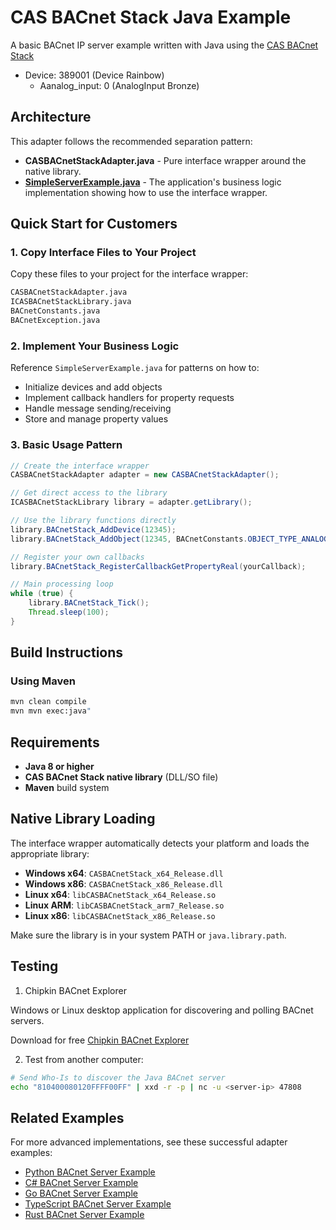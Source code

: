 # CAS BACnet Stack Java Example

A basic BACnet IP server example written with Java using the [CAS BACnet Stack](https://store.chipkin.com/services/stacks/bacnet-stack)

- Device: 389001 (Device Rainbow)
  - Aanalog_input: 0 (AnalogInput Bronze)

## Architecture

This adapter follows the recommended separation pattern:

- **CASBACnetStackAdapter.java** - Pure interface wrapper around the native library.
- **[SimpleServerExample.java](/src/main/java/com/chipkin/bacnet/SimpleServerExample.java)** - The application's business logic implementation showing how to use the interface wrapper.

## Quick Start for Customers

### 1. Copy Interface Files to Your Project

Copy these files to your project for the interface wrapper:

```txt
CASBACnetStackAdapter.java
ICASBACnetStackLibrary.java
BACnetConstants.java  
BACnetException.java
```

### 2. Implement Your Business Logic

Reference `SimpleServerExample.java` for patterns on how to:

- Initialize devices and add objects
- Implement callback handlers for property requests
- Handle message sending/receiving
- Store and manage property values

### 3. Basic Usage Pattern

```java
// Create the interface wrapper
CASBACnetStackAdapter adapter = new CASBACnetStackAdapter();

// Get direct access to the library
ICASBACnetStackLibrary library = adapter.getLibrary();

// Use the library functions directly
library.BACnetStack_AddDevice(12345);
library.BACnetStack_AddObject(12345, BACnetConstants.OBJECT_TYPE_ANALOG_INPUT, 1);

// Register your own callbacks
library.BACnetStack_RegisterCallbackGetPropertyReal(yourCallback);

// Main processing loop
while (true) {
    library.BACnetStack_Tick();
    Thread.sleep(100);
}
```

## Build Instructions

### Using Maven

```bash
mvn clean compile
mvn mvn exec:java"
```

## Requirements

- **Java 8 or higher**
- **CAS BACnet Stack native library** (DLL/SO file)
- **Maven** build system

## Native Library Loading

The interface wrapper automatically detects your platform and loads the appropriate library:

- **Windows x64**: `CASBACnetStack_x64_Release.dll`
- **Windows x86**: `CASBACnetStack_x86_Release.dll`  
- **Linux x64**: `libCASBACnetStack_x64_Release.so`
- **Linux ARM**: `libCASBACnetStack_arm7_Release.so`
- **Linux x86**: `libCASBACnetStack_x86_Release.so`

Make sure the library is in your system PATH or `java.library.path`.

## Testing

1) Chipkin BACnet Explorer

Windows or Linux desktop application for discovering and polling BACnet servers.

Download for free [Chipkin BACnet Explorer](https://casbacnetexplorer.chipkin.com/)

2) Test from another computer:

```bash
# Send Who-Is to discover the Java BACnet server
echo "810400080120FFFF00FF" | xxd -r -p | nc -u <server-ip> 47808
```

## Related Examples

For more advanced implementations, see these successful adapter examples:

- [Python BACnet Server Example](https://github.com/chipkin/BACnetServerExamplePython)
- [C# BACnet Server Example](https://github.com/chipkin/BACnetServerExampleCSharp)  
- [Go BACnet Server Example](https://github.com/chipkin/BACnetServerExampleGolang)
- [TypeScript BACnet Server Example](https://github.com/chipkin/BACnetServerExampleTypeScript)
- [Rust BACnet Server Example](https://github.com/chipkin/BACnetServerExampleRUST)
